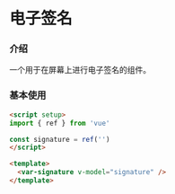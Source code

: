 # 电子签名

### 介绍

一个用于在屏幕上进行电子签名的组件。

### 基本使用

```html
<script setup>
import { ref } from 'vue'

const signature = ref('')
</script>

<template>
  <var-signature v-model="signature" />
</template>